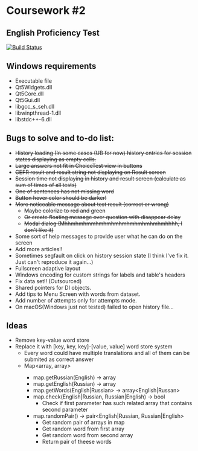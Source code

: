 # Coursework #2
## English Proficiency Test

[![Build Status](https://travis-ci.org/TheEvilRoot/2CourseWork.svg?branch=master)](https://travis-ci.org/TheEvilRoot/2CourseWork)

Windows requirements
----

* Executable file
* Qt5Widgets.dll
* Qt5Core.dll
* Qt5Gui.dll
* libgcc_s_seh.dll
* libwinpthread-1.dll
* libstdc++-6.dll

Bugs to solve and to-do list:
-----

* ~~History loading (In some cases (UB for now) history entries for session states displaying as empty cells.~~
* ~~Large answers not fit in ChoiceTest view in buttons~~
* ~~CEFR result and result string not displaying on Result screen~~
* ~~Session time not displaying in history and result screen (calculate as sum of times of all tests)~~
* ~~One of sentences has not missing word~~
* ~~Button hover color should be darker!~~
* ~~More noticeable message about test result (correct or wrong)~~
	* ~~Maybe colorize to red and green~~
	* ~~Or create floating message over question with disappear delay~~
	* ~~Modal dialog (Mhhmhmhmmhmhmhmhmhmhmhmhmhmhhhh, I don't like it)~~
* Some sort of help messages to provide user what he can do on the screen
* Add more articles!!
* Sometimes segfault on click on history session state (I think I've fix it. Just can't reproduce it again...)
* Fullscreen adaptive layout
* Windows encoding for custom strings for labels and table's headers
* Fix data set!! (Outsourced)
* Shared pointers for DI objects.
* Add tips to Menu Screen with words from dataset.
* Add number of attempts only for attempts mode.
* On macOS(Windows just not tested) failed to open history file... 



Ideas
----

* Remove key-value word store
* Replace it with [key, key, key]-[value, value] word store system
	* Every word could have multiple translations and all of them can be submited as correct answer
	* Map<array<Russian>, array<English>>
		* map.getRussian(English) -> array<Russian>
		* map.getEnglish(Russian) -> array<English>
		* map.getWords(English|Russian> -> array<English|Russan>
		* map.check(English|Russian, Russian|English) -> bool
			* Check if first parameter has such related array that contains second parameter
		* map.randomPair() -> pair<English|Russian, Russian|English>
			* Get random pair of arrays in map
			* Get random word from first array
			* Get random word from second array
			* Return pair of theese words
